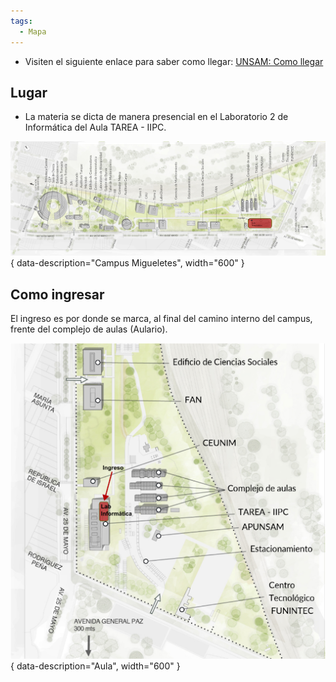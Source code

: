 ```yaml
---
tags:
  - Mapa
---
```



* Visiten el siguiente enlace para saber como llegar: [UNSAM: Como llegar](https://www.unsam.edu.ar/home/como_llegar.php)

## Lugar

* La materia se dicta de manera presencial en el Laboratorio 2 de Informática del Aula TAREA - IIPC.

![campus](img/Campus.png){ data-description="Campus Migueletes", width="600" } 

## Como ingresar

El ingreso es por donde se marca, al final del camino interno del campus, frente del complejo de aulas (Aulario). 

![aula](img/Aula.png){ data-description="Aula", width="600" } 